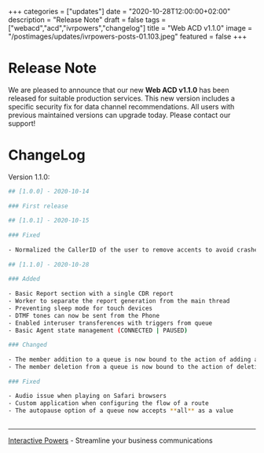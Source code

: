 +++
categories = ["updates"]
date = "2020-10-28T12:00:00+02:00"
description = "Release Note"
draft = false
tags = ["webacd","acd","ivrpowers","changelog"]
title = "Web ACD v1.1.0"
image = "/postimages/updates/ivrpowers-posts-01.103.jpeg"
featured = false
+++

# Release Note

We are pleased to announce that our new **Web ACD v1.1.0** has been released for suitable production services. This new version includes a specific security fix for data channel recommendations.  All users with previous maintained versions can upgrade today. Please contact our support!

# ChangeLog

Version 1.1.0:

```bash
## [1.0.0] - 2020-10-14
​
### First release
​
## [1.0.1] - 2020-10-15
​
### Fixed
​
- Normalized the CallerID of the user to remove accents to avoid crashes on calls
​
## [1.1.0] - 2020-10-28
​
### Added
​
- Basic Report section with a single CDR report
- Worker to separate the report generation from the main thread
- Preventing sleep mode for touch devices
- DTMF tones can now be sent from the Phone
- Enabled interuser transferences with triggers from queue
- Basic Agent state management (CONNECTED | PAUSED)
​
### Changed
​
- The member addition to a queue is now bound to the action of adding an agent to a queue
- The member deletion from a queue is now bound to the action of deleting an agent from a queue
​
### Fixed
​
- Audio issue when playing on Safari browsers
- Custom application when configuring the flow of a route
- The autopause option of a queue now accepts **all** as a value
​
```

---
[Interactive Powers](http://www.ivrpowers.com/) - Streamline your business communications

